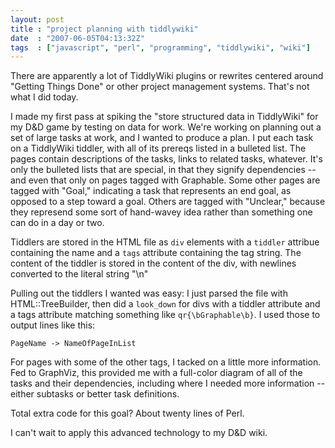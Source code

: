 ```yaml
---
layout: post
title : "project planning with tiddlywiki"
date  : "2007-06-05T04:13:32Z"
tags  : ["javascript", "perl", "programming", "tiddlywiki", "wiki"]
---
```

There are apparently a lot of TiddlyWiki plugins or rewrites centered around
"Getting Things Done" or other project management systems.  That's not what
I did today.

I made my first pass at spiking the "store structured data in TiddlyWiki" for
my D&D game by testing on data for work.  We're working on planning out a set
of large tasks at work, and I wanted to produce a plan. I put each task on a
TiddlyWiki tiddler, with all of its prereqs listed in a bulleted list.  The
pages contain descriptions of the tasks, links to related tasks, whatever.
It's only the bulleted lists that are special, in that they signify
dependencies -- and even that only on pages tagged with Graphable.  Some other
pages are tagged with "Goal," indicating a task that represents an end goal, as
opposed to a step toward a goal.  Others are tagged with "Unclear," because
they represend some sort of hand-wavey idea rather than something one can do in
a day or two.

Tiddlers are stored in the HTML file as `div` elements with a `tiddler`
attribue containing the name and a `tags` attribute containing the tag string.
The content of the tiddler is stored in the content of the div, with newlines
converted to the literal string "\n"

Pulling out the tiddlers I wanted was easy:  I just parsed the file with
HTML::TreeBuilder, then did a `look_down` for divs with a tiddler attribute and
a tags attribute matching something like `qr{\bGraphable\b}`.  I used those to
output lines like this:

    PageName -> NameOfPageInList

For pages with some of the other tags, I tacked on a little more information.
Fed to GraphViz, this provided me with a full-color diagram of all of the tasks
and their dependencies, including where I needed more information -- either
subtasks or better task definitions.

Total extra code for this goal?  About twenty lines of Perl.

I can't wait to apply this advanced technology to my D&D wiki.

